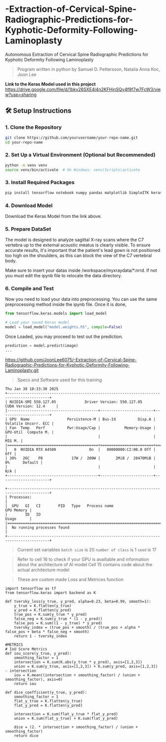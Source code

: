 # -Extraction-of-Cervical-Spine-Radiographic-Predictions-for-Kyphotic-Deformity-Following-Laminoplasty
Autonomous Extraction of Cervical Spine Radiographic Predictions for Kyphotic Deformity Following Laminoplasty
> Program written in python by Samuel D. Pettersson, Natalia Anna Koc, Joon Lee

**Link to the Keras Model used in this project**
https://drive.google.com/file/d/1bkv26SXE4l4n2KFHinSQy4f9f7w7FcW3/view?usp=sharing

## 🛠️ Setup Instructions

### 1. Clone the Repository

```bash
git clone https://github.com/yourusername/your-repo-name.git
cd your-repo-name
```
### 2. Set Up a Virtual Environment (Optional but Recommended)

```bash
python -m venv venv
source venv/bin/activate  # On Windows: venv\Scripts\activate
```
### 3. Install Required Packages
```bash
pip install tensorflow notebook numpy pandas matplotlib SimpleITK keras-preprocessing scikit-learn 
```
### 4. Download Model
Download the Keras Model from the link above.

### 5. Prepare DataSet
The model is designed to analyze sagittal X-ray scans where the C7 vertebra up to the external acoustic meatus is clearly visible. To ensure accurate results, it's important that the patient's lead gown is not positioned too high on the shoulders, as this can block the view of the C7 vertebral body.

Make sure to insert your datas inside /workspace/myxraydata/*.nrrd. If not you must edit the ipynb file to relocate the data directory.

### 6. Compile and Test
Now you need to load your data into preprocessing. You can use the same preprocessing method inside the ipynb file. Once it is done, 
```python
from tensorflow.keras.models import load_model

# Load your saved Keras model
model = load_model("model.weights.h5", compile=False)
```
Once Loaded, you may proceed to test out the prediction.
```python
prediction = model.predict(image)
...
```

https://github.com/JoonLee6075/-Extraction-of-Cervical-Spine-Radiographic-Predictions-for-Kyphotic-Deformity-Following-Laminoplasty.git
> Specs and Software used for this training
```
Thu Jan 30 10:33:30 2025       
+-----------------------------------------------------------------------------------------+
| NVIDIA-SMI 550.127.05             Driver Version: 550.127.05     CUDA Version: 12.4     |
|-----------------------------------------+------------------------+----------------------+
| GPU  Name                 Persistence-M | Bus-Id          Disp.A | Volatile Uncorr. ECC |
| Fan  Temp   Perf          Pwr:Usage/Cap |           Memory-Usage | GPU-Util  Compute M. |
|                                         |                        |               MIG M. |
|=========================================+========================+======================|
|   0  NVIDIA RTX A4500               On  |   00000000:C2:00.0 Off |                  Off |
| 30%   26C    P8             17W /  200W |       2MiB /  20470MiB |      0%      Default |
|                                         |                        |                  N/A |
+-----------------------------------------+------------------------+----------------------+
                                                                                         
+-----------------------------------------------------------------------------------------+
| Processes:                                                                              |
|  GPU   GI   CI        PID   Type   Process name                              GPU Memory |
|        ID   ID                                                               Usage      |
|=========================================================================================|
|  No running processes found                                                             |
+-----------------------------------------------------------------------------------------+
```
> Current set variables
`batch size` is 20
`number of class` is 1
`seed` is 17

> Refer to cell 16 to check if your GPU is availiable and information about the architecture of AI model
> Cell 15 contains code about the actual architecture model

> These are custom made Loss and Metrices function 
```
import tensorflow as tf
from tensorflow.keras import backend as K

def tversky_loss(y_true, y_pred, alpha=0.23, beta=0.99, smooth=1):
    y_true = K.flatten(y_true)
    y_pred = K.flatten(y_pred)
    true_pos = K.sum(y_true * y_pred)
    false_neg = K.sum(y_true * (1 - y_pred))
    false_pos = K.sum((1 - y_true) * y_pred)
    tversky_index = (true_pos + smooth) / (true_pos + alpha * false_pos + beta * false_neg + smooth)
    return 1 - tversky_index
```
```
#METRICS
# IoU Score Metrics
def iou_score(y_true, y_pred):
    smoothing_factor = 1
    intersection = K.sum(K.abs(y_true * y_pred), axis=[1,2,3])
    union = K.sum(y_true, axis=[1,2,3]) + K.sum(y_pred, axis=[1,2,3]) - intersection
    iou = K.mean((intersection + smoothing_factor) / (union + smoothing_factor), axis=0)
    return iou

def dice_coefficient(y_true, y_pred):
    smoothing_factor = 1
    flat_y_true = K.flatten(y_true)
    flat_y_pred = K.flatten(y_pred)
    
    intersection = K.sum(flat_y_true * flat_y_pred)
    union = K.sum(flat_y_true) + K.sum(flat_y_pred)
    
    dice = (2. * intersection + smoothing_factor) / (union + smoothing_factor)
    return dice
```


